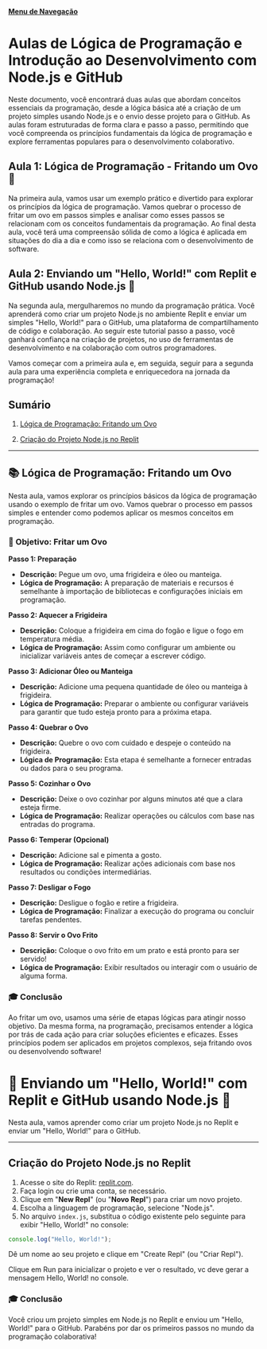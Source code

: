 [**Menu de Navegação**](./_sidebar.md)

# Aulas de Lógica de Programação e Introdução ao Desenvolvimento com Node.js e GitHub

Neste documento, você encontrará duas aulas que abordam conceitos essenciais da programação, desde a lógica básica até a criação de um projeto simples usando Node.js e o envio desse projeto para o GitHub. As aulas foram estruturadas de forma clara e passo a passo, permitindo que você compreenda os princípios fundamentais da lógica de programação e explore ferramentas populares para o desenvolvimento colaborativo.

## Aula 1: Lógica de Programação - Fritando um Ovo 🥚

Na primeira aula, vamos usar um exemplo prático e divertido para explorar os princípios da lógica de programação. Vamos quebrar o processo de fritar um ovo em passos simples e analisar como esses passos se relacionam com os conceitos fundamentais da programação. Ao final desta aula, você terá uma compreensão sólida de como a lógica é aplicada em situações do dia a dia e como isso se relaciona com o desenvolvimento de software.

## Aula 2: Enviando um "Hello, World!" com Replit e GitHub usando Node.js 🚀

Na segunda aula, mergulharemos no mundo da programação prática. Você aprenderá como criar um projeto Node.js no ambiente Replit e enviar um simples "Hello, World!" para o GitHub, uma plataforma de compartilhamento de código e colaboração. Ao seguir este tutorial passo a passo, você ganhará confiança na criação de projetos, no uso de ferramentas de desenvolvimento e na colaboração com outros programadores.

Vamos começar com a primeira aula e, em seguida, seguir para a segunda aula para uma experiência completa e enriquecedora na jornada da programação!

## Sumário

1. [Lógica de Programação: Fritando um Ovo](#-lógica-de-programação-fritando-um-ovo)
   
3. [Criação do Projeto Node.js no Replit](#criação-do-projeto-nodejs-no-replit)

---
   
## 📚 Lógica de Programação: Fritando um Ovo

Nesta aula, vamos explorar os princípios básicos da lógica de programação usando o exemplo de fritar um ovo. Vamos quebrar o processo em passos simples e entender como podemos aplicar os mesmos conceitos em programação.

### 🥚 Objetivo: Fritar um Ovo

**Passo 1: Preparação**

- **Descrição:** Pegue um ovo, uma frigideira e óleo ou manteiga.
- **Lógica de Programação:** A preparação de materiais e recursos é semelhante à importação de bibliotecas e configurações iniciais em programação.

**Passo 2: Aquecer a Frigideira**

- **Descrição:** Coloque a frigideira em cima do fogão e ligue o fogo em temperatura média.
- **Lógica de Programação:** Assim como configurar um ambiente ou inicializar variáveis antes de começar a escrever código.

**Passo 3: Adicionar Óleo ou Manteiga**

- **Descrição:** Adicione uma pequena quantidade de óleo ou manteiga à frigideira.
- **Lógica de Programação:** Preparar o ambiente ou configurar variáveis para garantir que tudo esteja pronto para a próxima etapa.

**Passo 4: Quebrar o Ovo**

- **Descrição:** Quebre o ovo com cuidado e despeje o conteúdo na frigideira.
- **Lógica de Programação:** Esta etapa é semelhante a fornecer entradas ou dados para o seu programa.

**Passo 5: Cozinhar o Ovo**

- **Descrição:** Deixe o ovo cozinhar por alguns minutos até que a clara esteja firme.
- **Lógica de Programação:** Realizar operações ou cálculos com base nas entradas do programa.

**Passo 6: Temperar (Opcional)**

- **Descrição:** Adicione sal e pimenta a gosto.
- **Lógica de Programação:** Realizar ações adicionais com base nos resultados ou condições intermediárias.

**Passo 7: Desligar o Fogo**

- **Descrição:** Desligue o fogão e retire a frigideira.
- **Lógica de Programação:** Finalizar a execução do programa ou concluir tarefas pendentes.

**Passo 8: Servir o Ovo Frito**

- **Descrição:** Coloque o ovo frito em um prato e está pronto para ser servido!
- **Lógica de Programação:** Exibir resultados ou interagir com o usuário de alguma forma.

### 🎓 Conclusão

Ao fritar um ovo, usamos uma série de etapas lógicas para atingir nosso objetivo. Da mesma forma, na programação, precisamos entender a lógica por trás de cada ação para criar soluções eficientes e eficazes. Esses princípios podem ser aplicados em projetos complexos, seja fritando ovos ou desenvolvendo software!


# 🌟 Enviando um "Hello, World!" com Replit e GitHub usando Node.js 🚀

Nesta aula, vamos aprender como criar um projeto Node.js no Replit e enviar um "Hello, World!" para o GitHub.

---

## Criação do Projeto Node.js no Replit

1. Acesse o site do Replit: [replit.com](https://replit.com/).
2. Faça login ou crie uma conta, se necessário.
3. Clique em "**New Repl**" (ou "**Novo Repl**") para criar um novo projeto.
4. Escolha a linguagem de programação, selecione "Node.js".
5. No arquivo `index.js`, substitua o código existente pelo seguinte para exibir "Hello, World!" no console:

```javascript
console.log("Hello, World!");
```

Dê um nome ao seu projeto e clique em "Create Repl" (ou "Criar Repl").

Clique em Run para inicializar o projeto e ver o resultado, vc deve gerar a mensagem Hello, World! no console.

### 🎓 Conclusão

Você criou um projeto simples em Node.js no Replit e enviou um "Hello, World!" para o GitHub. Parabéns por dar os primeiros passos no mundo da programação colaborativa!

